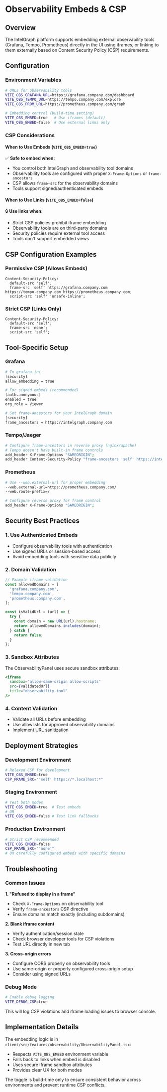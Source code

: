 # Observability Embeds & CSP

## Overview

The IntelGraph platform supports embedding external observability tools (Grafana, Tempo, Prometheus) directly in the UI using iframes, or linking to them externally based on Content Security Policy (CSP) requirements.

## Configuration

### Environment Variables

```bash
# URLs for observability tools
VITE_OBS_GRAFANA_URL=https://grafana.company.com/dashboard
VITE_OBS_TEMPO_URL=https://tempo.company.com/explore
VITE_OBS_PROM_URL=https://prometheus.company.com/graph

# Embedding control (build-time setting)
VITE_OBS_EMBED=true   # Use iframes (default)
VITE_OBS_EMBED=false  # Use external links only
```

### CSP Considerations

#### When to Use Embeds (`VITE_OBS_EMBED=true`)

✅ **Safe to embed when:**

- You control both IntelGraph and observability tool domains
- Observability tools are configured with proper `X-Frame-Options` or `frame-ancestors`
- CSP allows `frame-src` for the observability domains
- Tools support signed/authenticated embeds

#### When to Use Links (`VITE_OBS_EMBED=false`)

🔒 **Use links when:**

- Strict CSP policies prohibit iframe embedding
- Observability tools are on third-party domains
- Security policies require external tool access
- Tools don't support embedded views

## CSP Configuration Examples

### Permissive CSP (Allows Embeds)

```http
Content-Security-Policy:
  default-src 'self';
  frame-src 'self' https://grafana.company.com https://tempo.company.com https://prometheus.company.com;
  script-src 'self' 'unsafe-inline';
```

### Strict CSP (Links Only)

```http
Content-Security-Policy:
  default-src 'self';
  frame-src 'none';
  script-src 'self';
```

## Tool-Specific Setup

### Grafana

```bash
# In grafana.ini
[security]
allow_embedding = true

# For signed embeds (recommended)
[auth.anonymous]
enabled = true
org_role = Viewer

# Set frame-ancestors for your IntelGraph domain
[security]
frame_ancestors = https://intelgraph.company.com
```

### Tempo/Jaeger

```bash
# Configure frame-ancestors in reverse proxy (nginx/apache)
# Tempo doesn't have built-in frame controls
add_header X-Frame-Options "SAMEORIGIN";
add_header Content-Security-Policy "frame-ancestors 'self' https://intelgraph.company.com";
```

### Prometheus

```bash
# Use --web.external-url for proper embedding
--web.external-url=https://prometheus.company.com/
--web.route-prefix=/

# Configure reverse proxy for frame control
add_header X-Frame-Options "SAMEORIGIN";
```

## Security Best Practices

### 1. Use Authenticated Embeds

- Configure observability tools with authentication
- Use signed URLs or session-based access
- Avoid embedding tools with sensitive data publicly

### 2. Domain Validation

```javascript
// Example iframe validation
const allowedDomains = [
  'grafana.company.com',
  'tempo.company.com',
  'prometheus.company.com',
];

const isValidUrl = (url) => {
  try {
    const domain = new URL(url).hostname;
    return allowedDomains.includes(domain);
  } catch {
    return false;
  }
};
```

### 3. Sandbox Attributes

The ObservabilityPanel uses secure sandbox attributes:

```jsx
<iframe
  sandbox="allow-same-origin allow-scripts"
  src={validatedUrl}
  title="observability-tool"
/>
```

### 4. Content Validation

- Validate all URLs before embedding
- Use allowlists for approved observability domains
- Implement URL sanitization

## Deployment Strategies

### Development Environment

```bash
# Relaxed CSP for development
VITE_OBS_EMBED=true
CSP_FRAME_SRC="'self' https://*.localhost:*"
```

### Staging Environment

```bash
# Test both modes
VITE_OBS_EMBED=true  # Test embeds
# OR
VITE_OBS_EMBED=false # Test link fallbacks
```

### Production Environment

```bash
# Strict CSP recommended
VITE_OBS_EMBED=false
CSP_FRAME_SRC="'none'"
# OR carefully configured embeds with specific domains
```

## Troubleshooting

### Common Issues

**1. "Refused to display in a frame"**

- Check `X-Frame-Options` on observability tool
- Verify `frame-ancestors` CSP directive
- Ensure domains match exactly (including subdomains)

**2. Blank iframe content**

- Verify authentication/session state
- Check browser developer tools for CSP violations
- Test URL directly in new tab

**3. Cross-origin errors**

- Configure CORS properly on observability tools
- Use same-origin or properly configured cross-origin setup
- Consider using signed URLs

### Debug Mode

```bash
# Enable debug logging
VITE_DEBUG_CSP=true
```

This will log CSP violations and iframe loading issues to browser console.

## Implementation Details

The embedding logic is in `client/src/features/observability/ObservabilityPanel.tsx`:

- Respects `VITE_OBS_EMBED` environment variable
- Falls back to links when embed is disabled
- Uses secure iframe sandbox attributes
- Provides clear UX for both modes

The toggle is build-time only to ensure consistent behavior across environments and prevent runtime CSP conflicts.
